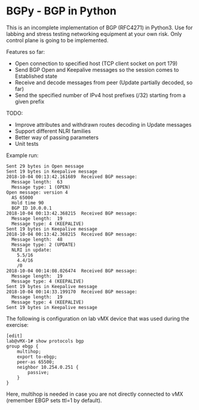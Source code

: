 # BGPy - BGP in Python

This is an incomplete implementation of BGP (RFC4271) in Python3. 
Use for labbing and stress testing networking equipment at your own risk.
Only control plane is going to be implemented.

Features so far:
- Open connection to specified host (TCP client socket on port 179)
- Send BGP Open and Keepalive messages so the session comes to Established state
- Receive and decode messages from peer (Update partially decoded, so far)
- Send the specified number of IPv4 host prefixes (/32) starting from a given prefix

TODO:
- Improve attributes and withdrawn routes decoding in Update messages
- Support different NLRI families
- Better way of passing parameters
- Unit tests

Example run:

```
Sent 29 bytes in Open message
Sent 19 bytes in Keepalive message
2018-10-04 00:13:42.161689  Received BGP message:
  Message length:  63
  Message type: 1 (OPEN)
Open message: version 4
  AS 65000
  Hold time 90
  BGP ID 10.0.0.1
2018-10-04 00:13:42.368215  Received BGP message:
  Message length:  19
  Message type: 4 (KEEPALIVE)
Sent 19 bytes in Keepalive message
2018-10-04 00:13:42.368215  Received BGP message:
  Message length:  48
  Message type: 2 (UPDATE)
  NLRI in update:
    5.5/16
    4.4/16
    /0
2018-10-04 00:14:08.026474  Received BGP message:
  Message length:  19
  Message type: 4 (KEEPALIVE)
Sent 19 bytes in Keepalive message
2018-10-04 00:14:33.199170  Received BGP message:
  Message length:  19
  Message type: 4 (KEEPALIVE)
Sent 19 bytes in Keepalive message
```

The following is configuration on lab vMX device that was used during the exercise:

```
[edit]
lab@vMX-1# show protocols bgp 
group ebgp {
    multihop;
    export to-ebgp;
    peer-as 65500;
    neighbor 10.254.0.251 {
        passive;
    }
}
```

Here, multihop is needed in case you are not directly connected to vMX (remember EBGP sets ttl=1 by default).
